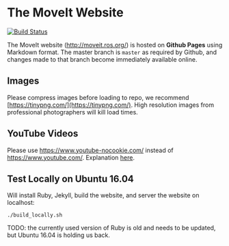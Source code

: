 # The MoveIt Website

[![Build Status](https://travis-ci.org/ros-planning/moveit.ros.org.svg?branch=master)](https://travis-ci.org/ros-planning/moveit.ros.org)

The MoveIt website (http://moveit.ros.org/) is hosted on **Github Pages** using Markdown format. The master branch is ``master`` as required by Github, and changes made to that branch become immediately available online.

## Images

Please compress images before loading to repo, we recommend [https://tinypng.com/](https://tinypng.com/). High resolution images from professional photographers will kill load times.

## YouTube Videos

Please use https://www.youtube-nocookie.com/ instead of  https://www.youtube.com/. Explanation [here](https://github.com/ros-planning/moveit.ros.org/issues/232).

## Test Locally on Ubuntu 16.04

Will install Ruby, Jekyll, build the website, and server the website on localhost:

    ./build_locally.sh

TODO: the currently used version of Ruby is old and needs to be updated, but Ubuntu 16.04 is holding us back.
